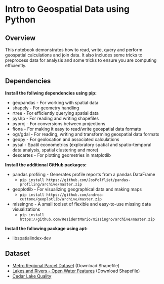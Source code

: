 # Intro to Geospatial Data using Python

## Overview
This notebook demonstrates how to read, write, query and perform geospatial calculations and join data. It also includes some tricks to preprocess data for analysis and some tricks to ensure you are computing efficiently.

## Dependencies
<b>Install the follwing dependencies using pip:</b>
* geopandas - For working with spatial data
* shapely - For geometry handling
* rtree - For efficiently querying spatial data
* pyshp - For reading and writing shapefiles
* pyproj - For conversions between projections
* fiona - For making it easy to read/write geospatial data formats
* ogr/gdal - For reading, writing and transforming geospatial data formats
* geopy - For geolocation and associated calculations
* pysal - Spatil econometrics (exploratory spatial and spatio-temporal data analysis, spatial clustering and more)
* descartes - For plotting geometries in matplotlib

<b> Install the additional GitHub packages:</b>
* pandas profiling - Generates profile reports from a pandas DataFrame
	* ``pip install https://github.com/JosPolfliet/pandas-profiling/archive/master.zip``
* geoplotlib - For visualizing geographical data and making maps
	* ``pip install https://github.com/andrea-cuttone/geoplotlib/archive/master.zip``
* missingno - A small toolset of flexible and easy-to-use missing data visualizations
	* ``pip install https://github.com/ResidentMario/missingno/archive/master.zip``

<b> Install the following package using apt:</b>
* libspatialindex-dev

## Dataset
* [Metro Regional Parcel Dataset](https://gisdata.mn.gov/dataset/us-mn-state-metrogis-plan-regional-parcels) (Download Shapefile)
* [Lakes and Rivers - Open Water Features](https://gisdata.mn.gov/dataset/us-mn-state-metc-water-lakes-rivers) (Download Shapefile)
* [Cedar Lake Quality](https://raw.githubusercontent.com/prabodhw96/Geospatial-Analysis/master/cedar_lake_qual.csv)